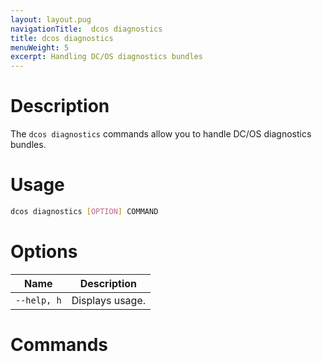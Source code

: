 ```yaml
---
layout: layout.pug
navigationTitle:  dcos diagnostics
title: dcos diagnostics
menuWeight: 5
excerpt: Handling DC/OS diagnostics bundles
---
```



# Description
The `dcos diagnostics` commands allow you to handle DC/OS diagnostics bundles.

# Usage

```bash
dcos diagnostics [OPTION] COMMAND
```

# Options

| Name |  Description |
|---------|-------------|
| `--help, h`   |   Displays usage. |


# Commands

